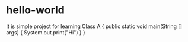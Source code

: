 # hello-world
It is simple project for learning
Class A
{
   public static void main(String [] args)
   {
   System.out.print("Hi")
   }
}
